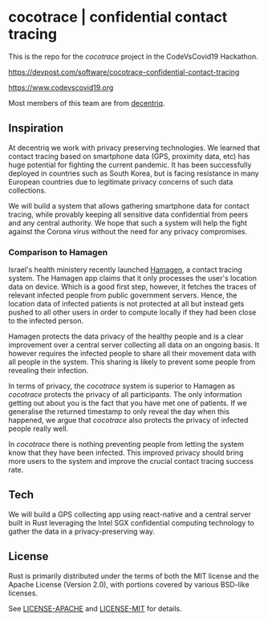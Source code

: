 # cocotrace | confidential contact tracing

This is the repo for the *cocotrace* project in the CodeVsCovid19 Hackathon. 

https://devpost.com/software/cocotrace-confidential-contact-tracing

https://www.codevscovid19.org

Most members of this team are from [decentriq](https://www.decentriq.ch).


## Inspiration
At decentriq we work with privacy preserving technologies. We learned that contact tracing based on smartphone data (GPS, proximity data, etc) has huge potential for fighting the current pandemic. It has been successfully deployed in countries such as South Korea, but is facing resistance in many European countries due to legitimate privacy concerns of such data collections.

We will build a system that allows gathering smartphone data for contact tracing, while provably keeping all sensitive data confidential from peers and any central authority. We hope that such a system will help the fight against the Corona virus without the need for any privacy compromises.

### Comparison to Hamagen

Israel's health ministery recently launched [Hamagen](https://[https://play.google.com/store/apps/details?id=com.hamagen](https://play.google.com/store/apps/details?id=com.hamagen)
), a contact tracing system. The Hamagen app claims that it only processes the user's location data on device. Which is a good first step, however, it fetches the traces of relevant infected people from public government servers. Hence, the location data of infected patients is not protected at all but instead gets pushed to all other users in order to compute locally if they had been close to the infected person. 

Hamagen protects the data privacy of the healthy people and is a clear improvement over a central server collecting all data on an ongoing basis. It however requires the infected people to share all their  movement data with all people in the system. This sharing is likely to prevent some people from revealing their infection.

In terms of privacy, the *cocotrace* system is superior to Hamagen as *cocotrace* protects the privacy of all participants. The only information getting out about you is the fact that you have met one of patients. If we generalise the returned timestamp to only reveal the day when this happened, we argue that *cocotrace* also protects the privacy of infected people really well. 

In *cocotrace* there is nothing preventing people from letting the system know that they have been infected. This improved privacy should bring more users to the system and improve the crucial contact tracing success rate. 

## Tech
We will build a GPS collecting app using react-native and a central server built in Rust leveraging the Intel SGX confidential computing technology to gather the data in a privacy-preserving way.

## License

Rust is primarily distributed under the terms of both the MIT license
and the Apache License (Version 2.0), with portions covered by various
BSD-like licenses.

See [LICENSE-APACHE](LICENSE-APACHE) and [LICENSE-MIT](LICENSE-MIT) for details.